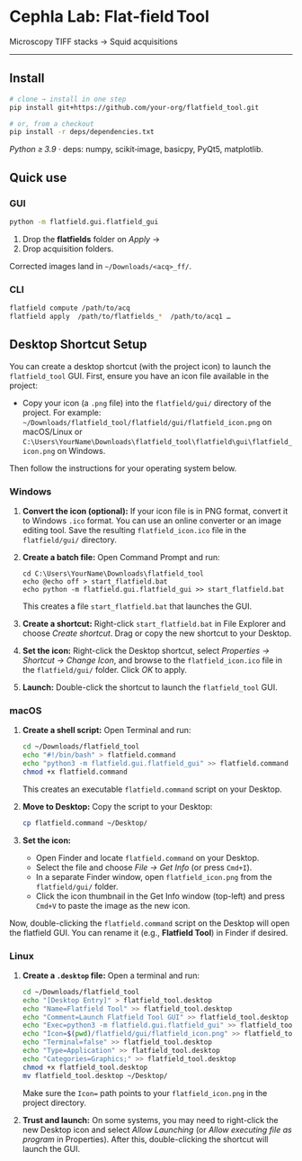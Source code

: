 # Cephla Lab: Flat‑field Tool

Microscopy TIFF stacks -> Squid acquisitions

---

## Install

```bash
# clone → install in one step
pip install git+https://github.com/your-org/flatfield_tool.git

# or, from a checkout
pip install -r deps/dependencies.txt
```

*Python ≥ 3.9* · deps: numpy, scikit‑image, basicpy, PyQt5, matplotlib.

## Quick use

### GUI

```bash
python -m flatfield.gui.flatfield_gui
```

1. Drop the **flatfields** folder on *Apply* →
2. Drop acquisition folders.

Corrected images land in `~/Downloads/<acq>_ff/`.

### CLI

```bash
flatfield compute /path/to/acq
flatfield apply  /path/to/flatfields_*  /path/to/acq1 …
```

## Desktop Shortcut Setup

You can create a desktop shortcut (with the project icon) to launch the `flatfield_tool` GUI. First, ensure you have an icon file available in the project:

* Copy your icon (a `.png` file) into the `flatfield/gui/` directory of the project. For example:
  `~/Downloads/flatfield_tool/flatfield/gui/flatfield_icon.png` on macOS/Linux or
  `C:\Users\YourName\Downloads\flatfield_tool\flatfield\gui\flatfield_icon.png` on Windows.

Then follow the instructions for your operating system below.

### Windows

1. **Convert the icon (optional):** If your icon file is in PNG format, convert it to Windows `.ico` format. You can use an online converter or an image editing tool. Save the resulting `flatfield_icon.ico` file in the `flatfield/gui/` directory.
2. **Create a batch file:** Open Command Prompt and run:

   ```batch
   cd C:\Users\YourName\Downloads\flatfield_tool
   echo @echo off > start_flatfield.bat
   echo python -m flatfield.gui.flatfield_gui >> start_flatfield.bat
   ```

   This creates a file `start_flatfield.bat` that launches the GUI.
3. **Create a shortcut:** Right-click `start_flatfield.bat` in File Explorer and choose *Create shortcut*. Drag or copy the new shortcut to your Desktop.
4. **Set the icon:** Right-click the Desktop shortcut, select *Properties → Shortcut → Change Icon*, and browse to the `flatfield_icon.ico` file in the `flatfield/gui/` folder. Click *OK* to apply.
5. **Launch:** Double-click the shortcut to launch the `flatfield_tool` GUI.

### macOS

1. **Create a shell script:** Open Terminal and run:

   ```bash
   cd ~/Downloads/flatfield_tool
   echo "#!/bin/bash" > flatfield.command
   echo "python3 -m flatfield.gui.flatfield_gui" >> flatfield.command
   chmod +x flatfield.command
   ```

   This creates an executable `flatfield.command` script on your Desktop.
2. **Move to Desktop:** Copy the script to your Desktop:

   ```bash
   cp flatfield.command ~/Desktop/
   ```
3. **Set the icon:**

   * Open Finder and locate `flatfield.command` on your Desktop.
   * Select the file and choose *File → Get Info* (or press `Cmd+I`).
   * In a separate Finder window, open `flatfield_icon.png` from the `flatfield/gui/` folder.
   * Click the icon thumbnail in the Get Info window (top-left) and press `Cmd+V` to paste the image as the new icon.

Now, double-clicking the `flatfield.command` script on the Desktop will open the flatfield GUI. You can rename it (e.g., **Flatfield Tool**) in Finder if desired.

### Linux

1. **Create a `.desktop` file:** Open a terminal and run:

   ```bash
   cd ~/Downloads/flatfield_tool
   echo "[Desktop Entry]" > flatfield_tool.desktop
   echo "Name=Flatfield Tool" >> flatfield_tool.desktop
   echo "Comment=Launch Flatfield Tool GUI" >> flatfield_tool.desktop
   echo "Exec=python3 -m flatfield.gui.flatfield_gui" >> flatfield_tool.desktop
   echo "Icon=$(pwd)/flatfield/gui/flatfield_icon.png" >> flatfield_tool.desktop
   echo "Terminal=false" >> flatfield_tool.desktop
   echo "Type=Application" >> flatfield_tool.desktop
   echo "Categories=Graphics;" >> flatfield_tool.desktop
   chmod +x flatfield_tool.desktop
   mv flatfield_tool.desktop ~/Desktop/
   ```

   Make sure the `Icon=` path points to your `flatfield_icon.png` in the project directory.
2. **Trust and launch:** On some systems, you may need to right-click the new Desktop icon and select *Allow Launching* (or *Allow executing file as program* in Properties). After this, double-clicking the shortcut will launch the GUI.


